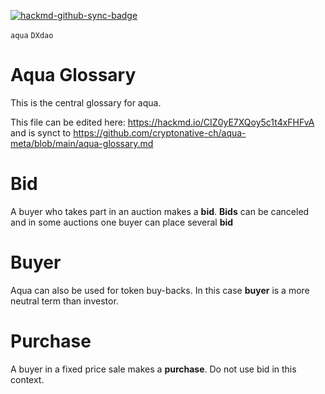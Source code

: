 [![hackmd-github-sync-badge](https://hackmd.io/CIZ0yE7XQoy5c1t4xFHFvA/badge)](https://hackmd.io/CIZ0yE7XQoy5c1t4xFHFvA)

`aqua` `DXdao`

# Aqua Glossary

This is the central glossary for aqua. 

This file can be edited here: https://hackmd.io/CIZ0yE7XQoy5c1t4xFHFvA and is synct to https://github.com/cryptonative-ch/aqua-meta/blob/main/aqua-glossary.md

# Bid

A buyer who takes part in an auction makes a **bid**. **Bids** can be canceled and in some auctions one buyer can place several **bid**

# Buyer

 Aqua can also be used for token buy-backs. In this case **buyer** is a more neutral term than investor.

# Purchase

A buyer in a fixed price sale makes a **purchase**. Do not use bid in this context.
